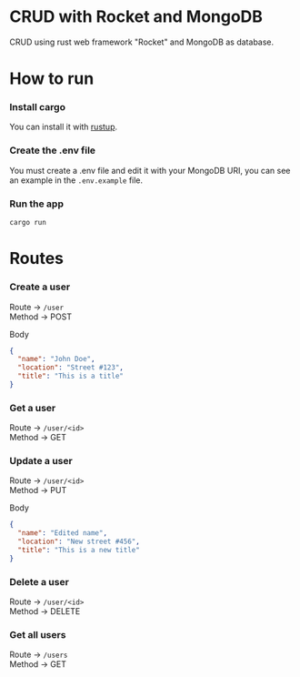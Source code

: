 # CRUD with Rocket and MongoDB

CRUD using rust web framework "Rocket" and MongoDB as database.

# How to run

### Install cargo

You can install it with [rustup](https://rustup.rs/).

### Create the .env file

You must create a .env file and edit it with your MongoDB URI, you can see an example in the `.env.example` file.

### Run the app

```
cargo run
```

# Routes

### Create a user

Route -> `/user` \
Method -> POST

Body

```json
{
  "name": "John Doe",
  "location": "Street #123",
  "title": "This is a title"
}
```

### Get a user

Route -> `/user/<id>` \
Method -> GET

### Update a user

Route -> `/user/<id>` \
Method -> PUT

Body

```json
{
  "name": "Edited name",
  "location": "New street #456",
  "title": "This is a new title"
}
```

### Delete a user

Route -> `/user/<id>` \
Method -> DELETE

### Get all users

Route -> `/users` \
Method -> GET
